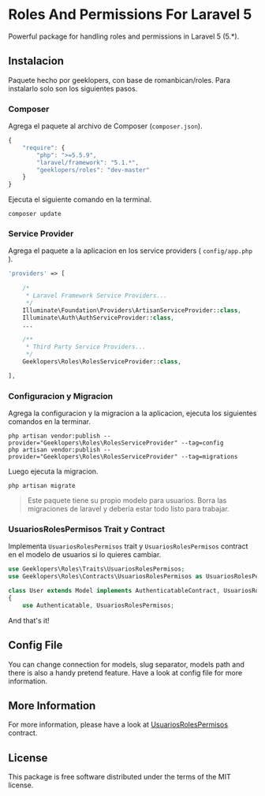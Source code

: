 # Roles And Permissions For Laravel 5

Powerful package for handling roles and permissions in Laravel 5 (5.*).

## Instalacion

Paquete hecho por geeklopers, con base de romanbican/roles. Para instalarlo solo son los siguientes pasos.

### Composer

Agrega el paquete al archivo de Composer (`composer.json`).

```js
{
    "require": {
        "php": ">=5.5.9",
        "laravel/framework": "5.1.*",
        "geeklopers/roles": "dev-master"
    }
}
```

Ejecuta el siguiente comando en la terminal.

    composer update

### Service Provider

Agrega el paquete a la aplicacion en los service providers ( `config/app.php` ).

```php
'providers' => [
    
    /*
     * Laravel Framework Service Providers...
     */
    Illuminate\Foundation\Providers\ArtisanServiceProvider::class,
    Illuminate\Auth\AuthServiceProvider::class,
    ...
    
    /**
     * Third Party Service Providers...
     */
    Geeklopers\Roles\RolesServiceProvider::class,

],
```

### Configuracion y Migracion

Agrega la configuracion y la migracion a la aplicacion, ejecuta los siguientes comandos en la terminar.

    php artisan vendor:publish --provider="Geeklopers\Roles\RolesServiceProvider" --tag=config
    php artisan vendor:publish --provider="Geeklopers\Roles\RolesServiceProvider" --tag=migrations

Luego ejecuta la migracion.

    php artisan migrate

> Este paquete tiene su propio modelo para usuarios. Borra las migraciones de laravel y deberia estar todo listo para trabajar.

### UsuariosRolesPermisos Trait y Contract

Implementa `UsuariosRolesPermisos` trait y `UsuariosRolesPermisos` contract en el modelo de usuarios si lo quieres cambiar.

```php
use Geeklopers\Roles\Traits\UsuariosRolesPermisos;
use Geeklopers\Roles\Contracts\UsuariosRolesPermisos as UsuariosRolesPermisosContract;

class User extends Model implements AuthenticatableContract, UsuariosRolesPermisosContract
{
    use Authenticatable, UsuariosRolesPermisos;
```

And that's it!

## Config File

You can change connection for models, slug separator, models path and there is also a handy pretend feature. Have a look at config file for more information.

## More Information

For more information, please have a look at [UsuariosRolesPermisos](https://github.com/romanbican/roles/blob/master/src/Bican/Roles/Contracts/UsuariosRolesPermisos.php) contract.

## License

This package is free software distributed under the terms of the MIT license.
